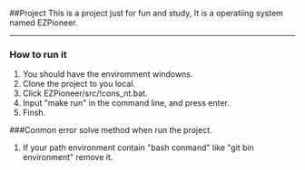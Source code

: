 ##Project
This is a project just for fun and study, It is a operatiing system named EZPioneer.

---------

### How to run it
1. You should have the enviromment windowns.
2. Clone the project to you local.
3. Click EZPioneer/src/!cons_nt.bat.
4. Input "make run" in the command line, and press enter.
5. Finsh.

###Conmon error solve method when run the project.
1. If your path environment contain "bash conmand" like "git bin environment" remove it.
